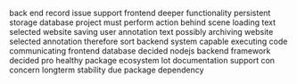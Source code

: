 back end record issue support frontend deeper functionality persistent storage database project must perform action behind scene loading text selected website saving user annotation text possibly archiving website selected annotation therefore sort backend system capable executing code communicating frontend database decided nodejs backend framework decided pro healthy package ecosystem lot documentation support con concern longterm stability due package dependency